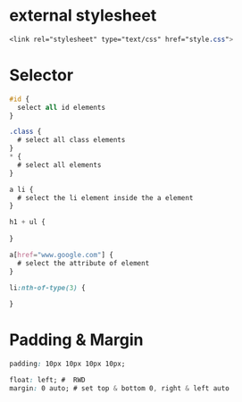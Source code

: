 # external stylesheet
```css
<link rel="stylesheet" type="text/css" href="style.css">
```

# Selector 
```css
#id {
  select all id elements
}

.class {
  # select all class elements
}
* {
  # select all elements
}

a li {
  # select the li element inside the a element
}

h1 + ul {
  
}

a[href="www.google.com"] {
  # select the attribute of element
}

li:nth-of-type(3) {
  
}
```
# Padding & Margin
```css
padding: 10px 10px 10px 10px;

float: left; #  RWD
margin: 0 auto; # set top & bottom 0, right & left auto 
```

